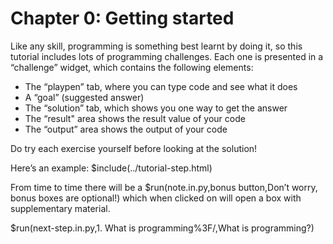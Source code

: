 # Chapter 0: Getting started

Like any skill, programming is something best learnt by doing it, so this tutorial includes lots of programming challenges. Each one is presented in a “challenge” widget, which contains the following elements:

* The “playpen” tab, where you can type code and see what it does
* A “goal” (suggested answer)
* The “solution” tab, which shows you one way to get the answer
* The “result" area shows the result value of your code
* The “output” area shows the output of your code

Do try each exercise yourself before looking at the solution!

Here’s an example:
$include(../tutorial-step.html)

From time to time there will be a $run(note.in.py,bonus button,Don’t worry\, bonus boxes are optional!) which when clicked on will open a box with supplementary material.

$run(next-step.in.py,1. What is programming%3F/,What is programming?)
<script src="/tutorial.bundle.js"></script>
